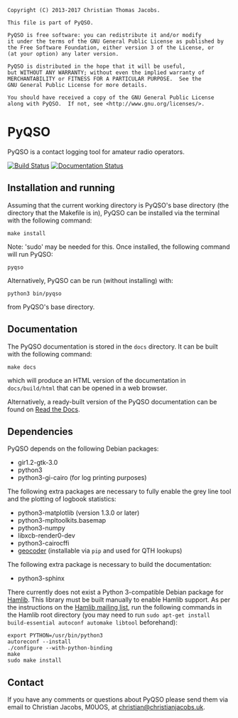     Copyright (C) 2013-2017 Christian Thomas Jacobs.

    This file is part of PyQSO.

    PyQSO is free software: you can redistribute it and/or modify
    it under the terms of the GNU General Public License as published by
    the Free Software Foundation, either version 3 of the License, or
    (at your option) any later version.

    PyQSO is distributed in the hope that it will be useful,
    but WITHOUT ANY WARRANTY; without even the implied warranty of
    MERCHANTABILITY or FITNESS FOR A PARTICULAR PURPOSE.  See the
    GNU General Public License for more details.

    You should have received a copy of the GNU General Public License
    along with PyQSO.  If not, see <http://www.gnu.org/licenses/>.

PyQSO
=====

PyQSO is a contact logging tool for amateur radio operators.

[![Build Status](https://travis-ci.org/ctjacobs/pyqso.svg)](https://travis-ci.org/ctjacobs/pyqso)
[![Documentation Status](https://readthedocs.org/projects/pyqso/badge/?version=latest)](https://readthedocs.org/projects/pyqso/?badge=latest)

Installation and running
------------------------

Assuming that the current working directory is PyQSO's base directory (the directory that the Makefile is in), PyQSO can be installed via the terminal with the following command:

   `make install`

Note: 'sudo' may be needed for this. Once installed, the following command will run PyQSO:
   
   `pyqso`

Alternatively, PyQSO can be run (without installing) with:

   `python3 bin/pyqso`

from PyQSO's base directory.

Documentation
-------------

The PyQSO documentation is stored in the `docs` directory. It can be built with the following command:

   `make docs`

which will produce an HTML version of the documentation in `docs/build/html` that can be opened in a web browser.

Alternatively, a ready-built version of the PyQSO documentation can be found on [Read the Docs](http://pyqso.readthedocs.io/).

Dependencies
------------

PyQSO depends on the following Debian packages:

* gir1.2-gtk-3.0
* python3
* python3-gi-cairo (for log printing purposes)

The following extra packages are necessary to fully enable the grey line tool and the plotting of logbook statistics:

* python3-matplotlib (version 1.3.0 or later)
* python3-mpltoolkits.basemap
* python3-numpy
* libxcb-render0-dev
* python3-cairocffi
* [geocoder](https://pypi.python.org/pypi/geocoder) (installable via `pip` and used for QTH lookups)

The following extra package is necessary to build the documentation:

* python3-sphinx

There currently does not exist a Python 3-compatible Debian package for [Hamlib](http://www.hamlib.org). This library must be built manually to enable Hamlib support. As per the instructions on the [Hamlib mailing list](https://sourceforge.net/p/hamlib/mailman/message/35692744/), run the following commands in the Hamlib root directory (you may need to run `sudo apt-get install build-essential autoconf automake libtool` beforehand):

```
export PYTHON=/usr/bin/python3
autoreconf --install
./configure --with-python-binding
make
sudo make install
```

Contact
-------

If you have any comments or questions about PyQSO please send them via email to Christian Jacobs, M0UOS, at <christian@christianjacobs.uk>.

